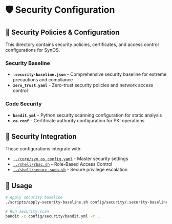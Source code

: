 # 🛡️ Security Configuration

## 📁 Security Policies & Configuration

This directory contains security policies, certificates, and access control configurations for SynOS.

### **Security Baseline**

- **`.security-baseline.json`** - Comprehensive security baseline for extreme precautions and compliance
- **`zero_trust.yaml`** - Zero-trust security policies and network access control

### **Code Security**

- **`bandit.yml`** - Python security scanning configuration for static analysis
- **`ca.conf`** - Certificate authority configuration for PKI operations

## 🔗 Security Integration

These configurations integrate with:

- [`../core/syn_os_config.yaml`](../core/syn_os_config.yaml) - Master security settings
- [`../shell/rbac.sh`](../shell/rbac.sh) - Role-Based Access Control
- [`../shell/secure-sudo.sh`](../shell/secure-sudo.sh) - Secure privilege escalation

## 🚀 Usage

```bash
# Apply security baseline
./scripts/apply-security-baseline.sh config/security/.security-baseline.json

# Run security scan
bandit -c config/security/bandit.yml -r .
```
